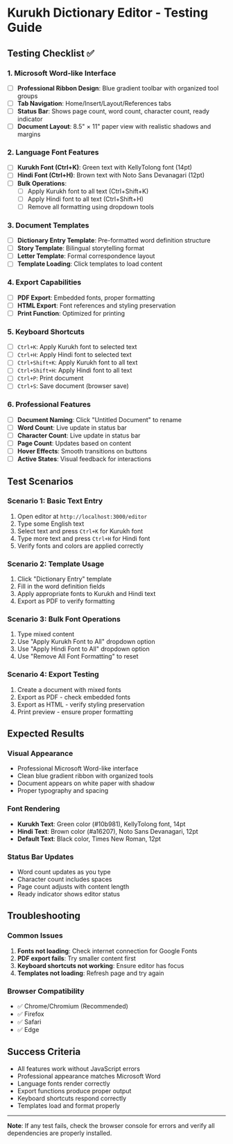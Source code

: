 # Kurukh Dictionary Editor - Testing Guide

## Testing Checklist ✅

### 1. Microsoft Word-like Interface
- [ ] **Professional Ribbon Design**: Blue gradient toolbar with organized tool groups
- [ ] **Tab Navigation**: Home/Insert/Layout/References tabs
- [ ] **Status Bar**: Shows page count, word count, character count, ready indicator
- [ ] **Document Layout**: 8.5" × 11" paper view with realistic shadows and margins

### 2. Language Font Features
- [ ] **Kurukh Font (Ctrl+K)**: Green text with KellyTolong font (14pt)
- [ ] **Hindi Font (Ctrl+H)**: Brown text with Noto Sans Devanagari (12pt)
- [ ] **Bulk Operations**: 
  - [ ] Apply Kurukh font to all text (Ctrl+Shift+K)
  - [ ] Apply Hindi font to all text (Ctrl+Shift+H)
  - [ ] Remove all formatting using dropdown tools

### 3. Document Templates
- [ ] **Dictionary Entry Template**: Pre-formatted word definition structure
- [ ] **Story Template**: Bilingual storytelling format
- [ ] **Letter Template**: Formal correspondence layout
- [ ] **Template Loading**: Click templates to load content

### 4. Export Capabilities
- [ ] **PDF Export**: Embedded fonts, proper formatting
- [ ] **HTML Export**: Font references and styling preservation
- [ ] **Print Function**: Optimized for printing

### 5. Keyboard Shortcuts
- [ ] `Ctrl+K`: Apply Kurukh font to selected text
- [ ] `Ctrl+H`: Apply Hindi font to selected text
- [ ] `Ctrl+Shift+K`: Apply Kurukh font to all text
- [ ] `Ctrl+Shift+H`: Apply Hindi font to all text
- [ ] `Ctrl+P`: Print document
- [ ] `Ctrl+S`: Save document (browser save)

### 6. Professional Features
- [ ] **Document Naming**: Click "Untitled Document" to rename
- [ ] **Word Count**: Live update in status bar
- [ ] **Character Count**: Live update in status bar
- [ ] **Page Count**: Updates based on content
- [ ] **Hover Effects**: Smooth transitions on buttons
- [ ] **Active States**: Visual feedback for interactions

## Test Scenarios

### Scenario 1: Basic Text Entry
1. Open editor at `http://localhost:3000/editor`
2. Type some English text
3. Select text and press `Ctrl+K` for Kurukh font
4. Type more text and press `Ctrl+H` for Hindi font
5. Verify fonts and colors are applied correctly

### Scenario 2: Template Usage
1. Click "Dictionary Entry" template
2. Fill in the word definition fields
3. Apply appropriate fonts to Kurukh and Hindi text
4. Export as PDF to verify formatting

### Scenario 3: Bulk Font Operations
1. Type mixed content
2. Use "Apply Kurukh Font to All" dropdown option
3. Use "Apply Hindi Font to All" dropdown option
4. Use "Remove All Font Formatting" to reset

### Scenario 4: Export Testing
1. Create a document with mixed fonts
2. Export as PDF - check embedded fonts
3. Export as HTML - verify styling preservation
4. Print preview - ensure proper formatting

## Expected Results

### Visual Appearance
- Professional Microsoft Word-like interface
- Clean blue gradient ribbon with organized tools
- Document appears on white paper with shadow
- Proper typography and spacing

### Font Rendering
- **Kurukh Text**: Green color (#10b981), KellyTolong font, 14pt
- **Hindi Text**: Brown color (#a16207), Noto Sans Devanagari, 12pt
- **Default Text**: Black color, Times New Roman, 12pt

### Status Bar Updates
- Word count updates as you type
- Character count includes spaces
- Page count adjusts with content length
- Ready indicator shows editor status

## Troubleshooting

### Common Issues
1. **Fonts not loading**: Check internet connection for Google Fonts
2. **PDF export fails**: Try smaller content first
3. **Keyboard shortcuts not working**: Ensure editor has focus
4. **Templates not loading**: Refresh page and try again

### Browser Compatibility
- ✅ Chrome/Chromium (Recommended)
- ✅ Firefox
- ✅ Safari
- ✅ Edge

## Success Criteria
- All features work without JavaScript errors
- Professional appearance matches Microsoft Word
- Language fonts render correctly
- Export functions produce proper output
- Keyboard shortcuts respond correctly
- Templates load and format properly

---

**Note**: If any test fails, check the browser console for errors and verify all dependencies are properly installed.

